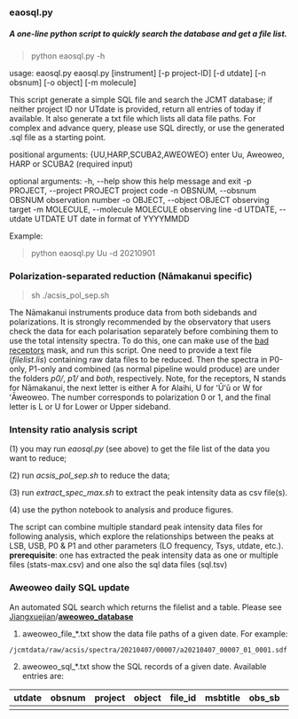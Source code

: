 ### eaosql.py

##### A one-line python script to quickly search the database and get a file list.

   >python eaosql.py -h

   usage: eaosql.py  eaosql.py [instrument] [-p project-ID] [-d utdate] [-n obsnum] [-o object] [-m molecule]

   This script generate a simple SQL file and search the JCMT database; if
   neither project ID nor UTdate is provided, return all entries of today if
   available. It also generate a txt file which lists all data file paths. For
   complex and advance query, please use SQL directly, or use the generated .sql
   file as a starting point.

   positional arguments:
     {UU,HARP,SCUBA2,AWEOWEO}
                           enter Uu, Aweoweo, HARP or SCUBA2 (required input)

   optional arguments:
     -h, --help            show this help message and exit
     -p PROJECT, --project PROJECT
                           project code
     -n OBSNUM, --obsnum OBSNUM
                           observation number
     -o OBJECT, --object OBJECT
                           observing target
     -m MOLECULE, --molecule MOLECULE
                           observing line
     -d UTDATE, --utdate UTDATE
                           UT date in format of YYYYMMDD

Example: 

>python eaosql.py Uu -d 20210901

### Polarization-separated reduction (Nāmakanui specific)

> sh ./acsis_pol_sep.sh

The Nāmakanui instruments produce data from both sidebands and polarizations. It is strongly recommended by the observatory that users check the data for each polarisation separately before combining them to use the total intensity spectra. To do this, one can make use of the [bad receptors](http://starlink.eao.hawaii.edu/devdocs/sc20.htx/sc20ch6.html#x7-420004) mask, and run this script. One need to provide a text file (*filelist.lis*) containing raw data files to be reduced. Then the spectra in P0-only, P1-only and combined (as normal pipeline would produce) are under the folders *p0/*, *p1/* and *both*, respectively. Note, for the receptors, N stands for Nāmakanui, the next letter is either A for Alaihi, U for ʻŪʻū or W for ʻĀweoweo. The number corresponds to polarization 0 or 1, and the final letter is L or U for Lower or Upper sideband.



### Intensity ratio analysis script

(1) you may run *eaosql.py* (see above) to get the file list of the data you want to reduce;

(2) run *acsis_pol_sep.sh* to reduce the data;

(3) run *extract_spec_max.sh* to extract  the peak intensity data as csv file(s).

(4) use the python notebook to analysis and produce figures.

The script can combine multiple standard peak intensity data files for following analysis, which explore the relationships between the peaks at LSB, USB, P0 & P1 and other parameters (LO frequency, Tsys, utdate, etc.).
**prerequisite**:  one has extracted the peak intensity data as one or multiple files (stats-max.csv) and one also the sql data files (sql.tsv) 



### Aweoweo daily SQL update

An automated SQL search which returns the filelist and a table. Please see [Jiangxuejian](https://github.com/Jiangxuejian)/**[aweoweo_database](https://github.com/Jiangxuejian/aweoweo_database)**

1. aweoweo_file_*.txt show the data file paths of a given date. For example:
```
/jcmtdata/raw/acsis/spectra/20210407/00007/a20210407_00007_01_0001.sdf
```

2. aweoweo_sql_*.txt show the SQL records of a given date. Available entries are:

| utdate | obsnum | project | object | file_id | msbtitle | obs_sb | subsysnr | subbands | restfreq | molecule | transiti |
| ------ | ------ | ------- | ------ | ------- | -------- | ------ | -------- | -------- | -------- | -------- | -------- |
|        |        |         |        |         |          |        |          |          |          |          |          |
